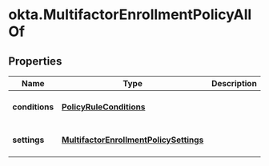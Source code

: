 # okta.MultifactorEnrollmentPolicyAllOf

## Properties

Name | Type | Description | Notes
------------ | ------------- | ------------- | -------------
**conditions** | [**PolicyRuleConditions**](PolicyRuleConditions.md) |  | [optional] [default to undefined]
**settings** | [**MultifactorEnrollmentPolicySettings**](MultifactorEnrollmentPolicySettings.md) |  | [optional] [default to undefined]


